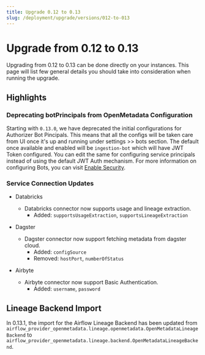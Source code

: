 ```yaml
---
title: Upgrade 0.12 to 0.13
slug: /deployment/upgrade/versions/012-to-013
---
```


# Upgrade from 0.12 to 0.13

Upgrading from 0.12 to 0.13 can be done directly on your instances. This page will list few general details you should take into consideration when running the upgrade.


## Highlights

### Deprecating botPrincipals from OpenMetadata Configuration

Starting with `0.13.0`, we have deprecated the initial configurations for Authorizer Bot Pincipals. This means that all the configs will be taken care from UI once it's up and running under settings >> bots section. The default once available and enabled will be `ingestion-bot` which will have JWT Token configured. You can edit the same for configuring service principals instead of using the default JWT Auth mechanism. For more information on configuring Bots, you can visit [Enable Security](/deployment/security).

### Service Connection Updates

- Databricks
  - Databricks connector now supports usage and lineage extraction.
    - Added: `supportsUsageExtraction`, `supportsLineageExtraction`

- Dagster
  - Dagster connector now support fetching metadata from dagster cloud.
    - Added: `configSource`
    - Removed: `hostPort`, `numberOfStatus`

- Airbyte
  - Airbyte connector now support Basic Authentication.
    - Added: `username`, `password`

## Lineage Backend Import

In 0.13.1, the import for the Airflow Lineage Backend has been updated from `airflow_provider_openmetadata.lineage.openmetadata.OpenMetadataLineageBackend`
to `airflow_provider_openmetadata.lineage.backend.OpenMetadataLineageBackend`.
